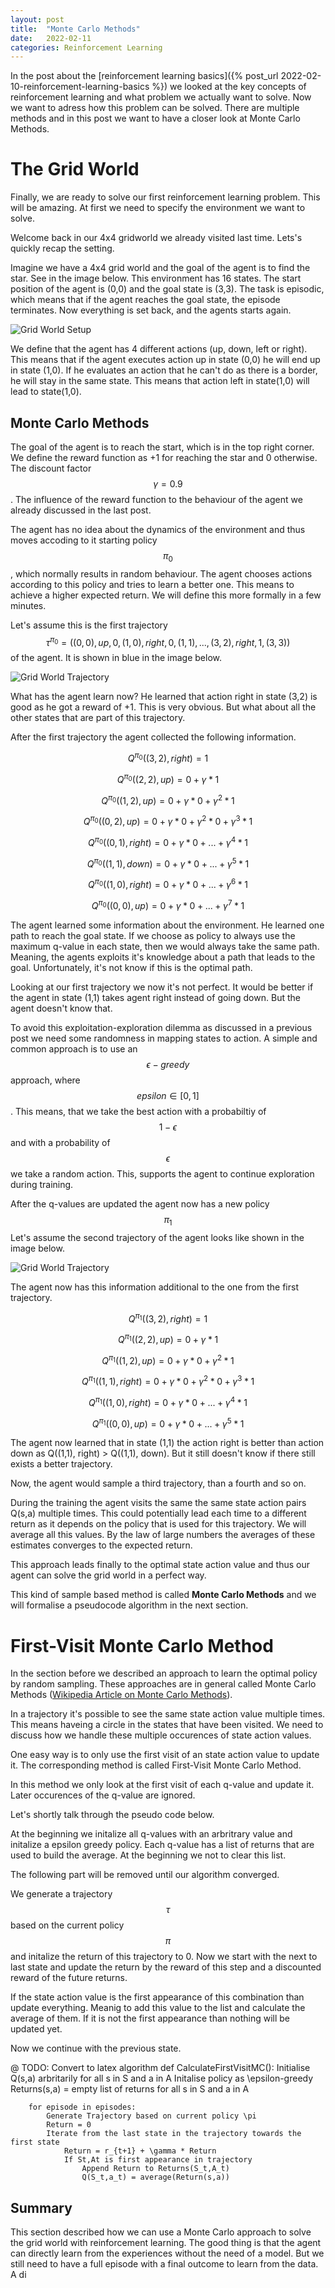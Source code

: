 ```yaml
---
layout: post
title:  "Monte Carlo Methods"
date:   2022-02-11
categories: Reinforcement Learning
---
```


In the post about the [reinforcement learning basics]({% post_url 2022-02-10-reinforcement-learning-basics %}) we looked at the key concepts of reinforcement learning and what problem we actually want to solve. Now we want to adress how this problem can be
solved. There are multiple methods and in this post we want to have a closer look at Monte Carlo Methods.


# The Grid World
Finally, we are ready to solve our first reinforcement learning problem. This will be amazing. At first we need to specify
the environment we want to solve.

Welcome back in our 4x4 gridworld we already visited last time. Lets's quickly recap the setting.

Imagine we have a 4x4 grid world and the goal of the agent is to find the star. See in the image below.
This environment has 16 states. The start position of the agent is (0,0) and the goal state is (3,3). The task is episodic, which means that if the agent reaches the goal state, the episode terminates. Now everything is set back, and the agents starts again.

![Grid World Setup](/images/grid_world_setup.png)

We define that the agent has 4 different actions (up, down, left or right). This means that if the agent
executes action up in state (0,0) he will end up in state (1,0). If he evaluates an action that he can't do as there is a border, he will
stay in the same state. This means that action left in state(1,0) will lead to state(1,0).

## Monte Carlo Methods
The goal of the agent is to reach the start, which is in the top right corner. We define the reward function as +1 for reaching the star and 0 otherwise. The discount factor $$\gamma = 0.9$$. The influence of the reward function to the
behaviour of the agent we already discussed in the last post.

The agent has no idea about the dynamics of the environment and thus moves accoding to it starting policy $$\pi_{0}$$, which normally results in random behaviour. The agent chooses actions according to this policy and tries to learn a better one. This means to achieve a higher expected return. We will define this more formally in a few minutes.

Let's assume this is the first trajectory $$\tau^{\pi_0}=((0,0),up,0,(1,0),right,0,(1,1),...,(3,2),right,1,(3,3))$$ of the agent. It is shown in blue in the image below.

![Grid World Trajectory](/images/grid_world_trajcectory1.png)

What has the agent learn now? He learned that action right in state (3,2) is good as he got a reward of +1. This
is very obvious. But what about all the other states that are part of this trajectory.

After the first trajectory the agent collected the following information.

$$Q^{\pi_0}((3,2),right) = 1$$

$$Q^{\pi_0}((2,2), up) = 0 + \gamma * 1$$

$$Q^{\pi_0}((1,2), up) = 0 + \gamma * 0 + \gamma^2 * 1$$

$$Q^{\pi_0}((0,2), up) = 0 + \gamma * 0 + \gamma^2 * 0 + \gamma^3 * 1$$

$$Q^{\pi_0}((0,1), right) = 0 + \gamma * 0  + ... + \gamma^4 * 1$$

$$Q^{\pi_0}((1,1), down) = 0 + \gamma * 0 + ... + \gamma^5 * 1$$

$$Q^{\pi_0}((1,0), right) = 0 + \gamma * 0 + ... + \gamma^6 * 1$$

$$Q^{\pi_0}((0,0), up) = 0 + \gamma * 0 + ... + \gamma^7 * 1$$

The agent learned some information about the environment. He learned one path to reach the goal state. If we choose as policy
to always use the maximum q-value in each state, then we would always take the same path. Meaning, the agents exploits it's 
knowledge about a path that leads to the goal. Unfortunately, it's not know if this is the optimal path. 

Looking at our first trajectory we now it's not perfect. It would be better if the agent in state (1,1) takes agent right
instead of going down. But the agent doesn't know that.

To avoid this exploitation-exploration dilemma as discussed in a previous post we need some randomness in mapping states to action.
A simple and common approach is to use an $$\epsilon- greedy$$ approach, where $$epsilon \in [0,1]$$. This means, that we
take the best action with a probabiltiy of $$1-\epsilon$$ and with a probability of $$\epsilon$$ we take a random action. This, supports the agent to continue exploration during training.

After the q-values are updated the agent now has a new policy $$\pi_1$$
Let's assume the second trajectory of the agent looks like shown in the image below.

![Grid World Trajectory](/images/grid_world_trajectory2.png)

The agent now has this information additional to the one from the first trajectory.

$$Q^{\pi_1}((3,2),right) = 1$$

$$Q^{\pi_1}((2,2), up) = 0 + \gamma * 1$$

$$Q^{\pi_1}((1,2), up) = 0 + \gamma * 0 + \gamma^2 * 1$$

$$Q^{\pi_1}((1,1), right) = 0 + \gamma * 0 + \gamma^2 * 0 + \gamma^3 * 1$$

$$Q^{\pi_1}((1,0), right) = 0 + \gamma * 0 + ... + \gamma^4 * 1$$

$$Q^{\pi_1}((0,0), up) = 0 + \gamma * 0 + ... + \gamma^5 * 1$$


The agent now learned that in state (1,1) the action right is better than action down as Q((1,1), right) > Q((1,1), down). But it
still doesn't know if there still exists a better trajectory.

Now, the agent would sample a third trajectory, than a fourth and so on.

During the training the agent visits the same the same state action pairs Q(s,a) multiple times. This could potentially
lead each time to a different return as it depends on the policy that is used for this trajectory. We will average all this values. By the law of large numbers the averages of these estimates converges to the expected return.

This approach leads finally to the optimal state action value and thus our agent can solve the grid world in a perfect way.

This kind of sample based method is called **Monte Carlo Methods** and we will formalise a pseudocode algorithm in the next section.

# First-Visit Monte Carlo Method
In the section before we described an approach to learn the optimal policy by random sampling. These approaches are in general
called Monte Carlo Methods ([Wikipedia Article on Monte Carlo Methods](https://en.wikipedia.org/wiki/Monte_Carlo_method)).

In a trajectory it's possible to see the same state action value multiple times. This means haveing a circle in the states
that have been visited. We need to discuss how we handle these multiple occurences of state action values. 

One easy way is to only use the first visit of an state action value to update it. The corresponding method is called
First-Visit Monte Carlo Method. 

In this method we only look at the first visit of each q-value and update it. Later occurences of the q-value are ignored.

Let's shortly talk through the pseudo code below.

At the beginning we initalize all q-values with an arbritrary value and initalize a epsilon greedy policy.
Each q-value has a list of returns that are used to build the average. At the beginning we not to clear this list.

The following part will be removed until our algorithm converged.

We generate a trajectory $$\tau$$ based on the current policy $$\pi$$ and initalize the return of this trajectory to 0.
Now we start with the next to last state and update the return by the reward of this step and a discounted reward of the future
returns.

If the state action value is the first appearance of this combination than update everything. Meanig to add this value to the list and calculate the average of them. If it is not the first appearance than nothing will be updated yet. 

Now we continue with the previous state.


@ TODO: Convert to latex algorithm
    def CalculateFirstVisitMC():
        Initialise Q(s,a) arbritarily for all s in S and a in A
        Initalise policy as \epsilon-greedy
        Returns(s,a) = empty list of returns for all s in S and a in A

        for episode in episodes:
            Generate Trajectory based on current policy \pi
            Return = 0
            Iterate from the last state in the trajectory towards the first state
                Return = r_{t+1} + \gamma * Return 
                If St,At is first appearance in trajectory
                    Append Return to Returns(S_t,A_t)
                    Q(S_t,a_t) = average(Return(s,a))


## Summary
This section described how we can use a Monte Carlo approach to solve the grid world with reinforcement learning. The good thing
is that the agent can directly learn from the experiences without the need of a model. But we still need to have a full episode
with a final outcome to learn from the data. A di
